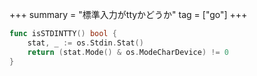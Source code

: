 +++
summary = "標準入力がttyかどうか"
tag = ["go"]
+++

```go
func isSTDINTTY() bool {
	stat, _ := os.Stdin.Stat()
	return (stat.Mode() & os.ModeCharDevice) != 0
}
```


